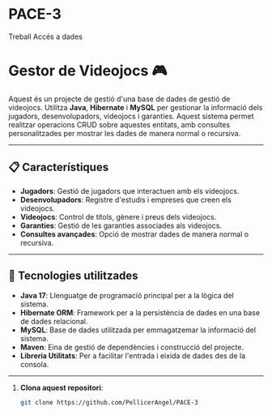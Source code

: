 # PACE-3
Treball Accés a dades

# Gestor de Videojocs 🎮

Aquest és un projecte de gestió d'una base de dades de gestió de videojocs. Utilitza **Java**, **Hibernate** i **MySQL** per gestionar la informació dels jugadors, desenvolupadors, videojocs i garanties. Aquest sistema permet realitzar operacions CRUD sobre aquestes entitats, amb consultes personalitzades per mostrar les dades de manera normal o recursiva.

---

## 📋 Característiques

- **Jugadors**: Gestió de jugadors que interactuen amb els videojocs.
- **Desenvolupadors**: Registre d'estudis i empreses que creen els videojocs.
- **Videojocs**: Control de títols, gènere i preus dels videojocs.
- **Garanties**: Gestió de les garanties associades als videojocs.
- **Consultes avançades**: Opció de mostrar dades de manera normal o recursiva.

---

## 🚀 Tecnologies utilitzades

- **Java 17**: Llenguatge de programació principal per a la lògica del sistema.
- **Hibernate ORM**: Framework per a la persistència de dades en una base de dades relacional.
- **MySQL**: Base de dades utilitzada per emmagatzemar la informació del sistema.
- **Maven**: Eina de gestió de dependències i construcció del projecte.
- **Libreria Utilitats**: Per a facilitar l'entrada i eixida de dades des de la consola.

---


1. **Clona aquest repositori**:
   ```bash
   git clone https://github.com/PellicerAngel/PACE-3
